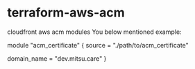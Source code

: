 # terraform-aws-acm
cloudfront aws acm modules 
You below mentioned example:

module "acm_certificate" {
  source = "./path/to/acm_certificate"

  domain_name = "dev.mitsu.care"
}
